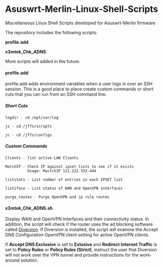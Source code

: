 # Asuswrt-Merlin-Linux-Shell-Scripts
Miscellaneous Linux Shell Scripts developed for Asuswrt-Merlin firmware

The repository includes the following scripts:

**profile.add**

**x3mtek_Chk_ADNS**

More scripts will added in the future.

#### profile.add
profile.add adds environment variables when a user logs in over an SSH session.  This is a good place to place create custom commands or short cuts that you can run from an SSH command line.

##### Short Cuts
```
logdir - cd /opt/var/log

js - cd /jffs/scripts

jc - cd /jffs/configs
```


##### Custom Commands
```
Clients - list active LAN Clients

MatchIP - Check IP against ipset lists to see if it exists
          Usage: MactchIP 111.222.333.444

liststats - List number of entries in each IPSET list

listiface - List status of WAN and OpenVPN interfaces

purge_routes - Purge OpenVPN and ip rule routes
```
#### x3mtek_Chk_ADNS.sh

Display WAN and OpenVPN Interfaces and their connectivity status.  In addition, the script will check if the router uses the ad blocking software called [Diversion](https://diversion.ch).  If Diversion is installed, the script will examine the Accept DNS Configuration OpenVPN client setting for active OpenVPN clients.

If **Accept DNS Exclusive** is set to **Exlusive** and **Redirect Internet Traffic** is set to **Policy Rules** or
**Policy Rules (Strict)**, instruct the user that Diversion will not work over the VPN tunnel and provide instructions for the work-around solution.
